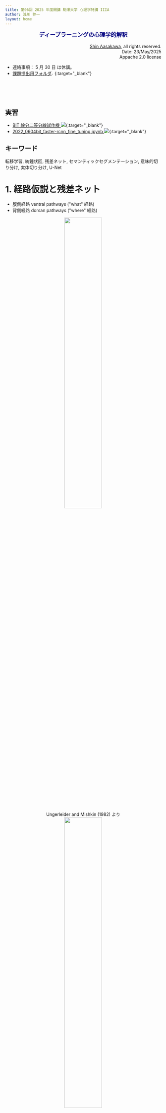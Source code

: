 ```yaml
---
title: 第06回 2025 年度開講 駒澤大学 心理学特講 IIIA
author: 浅川 伸一
layout: home
---
```

<link href="/css/asamarkdown.css" rel="stylesheet">
<div align="center">
<font size="+1" color="navy"><strong>ディープラーニングの心理学的解釈</strong></font><br/><br/>
</div>

<div align='right'>
<a href='mailto:educ0233@komazawa-u.ac.jp'>Shin Aasakawa</a>, all rights reserved.<br>
Date: 23/May/2025<br/>
Appache 2.0 license<br/>
</div>

<!-- Transfer learning の話をして, BIT シミュレーションを紹介する予定 -->

* 連絡事項： 5 月 30 日 は休講。
* [課題提出用フォルダ<img src="/2025assets/Google_Drive_icon_2020.svg" style="width:02%">](https://drive.google.com/drive/u/3/folders/1EdOL_Wz1656fWqD0RmmKgLmf_fUsl2QY){:target="_blank"}

## 実習

* [BIT 線分二等分線試作機 <img src="/assets/colab_icon.svg">](https://colab.research.google.com/github/ShinAsakawa/ShinAsakawa.github.io/blob/master/2022notebooks/2022_1210bit_line_bisection.ipynb#scrollTo=UDyOZj1LLnX8){:target="_blank"}
* [2022_0604bit_faster-rcnn_fine_tuning.ipynb <img src="/assets/colab_icon.svg">](https://colab.research.google.com/github/ShinAsakawa/bit/blob/main/notebooks/2022_0617bit_faster_rcnn_fine_tuning.ipynb#scrollTo=D1v9Zb5hOzsl){:target="_blank"}


<!-- ## 実習

* [ResNet 実習 <img src="/assets/colab_icon.svg">](https://colab.research.google.com/github/komazawa-deep-learning/komazawa-deep-learning.github.io/blob/master/2022notebooks/2022_0603ResNet_with_Olivetti_faces_.ipynb)
* [セグメンテーション実習 <img src="/assets/colab_icon.svg">](https://colab.research.google.com/github/komazawa-deep-learning/komazawa-deep-learning.github.io/blob/master/2022notebooks/2022_0603Image_segmentation_demo.ipynb)-->


## キーワード

転移学習, 紡錘状回, 残差ネット, セマンティックセグメンテーション, 意味的切り分け, 実体切り分け, U-Net


# 1. 経路仮説と残差ネット

* 腹側経路 ventral pathways ("what" 経路)
* 背側経路 dorsan pathways ("where" 経路)

<center>
<img src="/assets/1982Ungerleider_Mishkin.jpg" width="49%"><br/>
Ungerleider and Mishkin (1982) より
</center>

<center>
<img src="/assets/LNCS2766_Chapter_2_fig2_4.jpg" width="49%"><br/>
Behnke (2003) より
</center>

> 同様の 2 経路による処理は 聴覚 (Romanski et al., 1999) や 触覚(Reed et al., 2005)でも発見されている。

発展的な話題としては，このような 2 種類の処理経路は，処理される情報の種類の問題ではないくて，機能に関与した区別であるとの仮説もある。

* 腹側経路は物体に関する情報の知覚 (知覚のための視覚) 
* 背側経路は行動を導くための情報処理 (行動のための視覚) 

さらに，背側経路は 背外側経路 (dorsolateral) と背中側経路 (dorsomedial) に細分化できることが示唆されている（Binkofski and Buxbaum, 2013, Grafton, 2010, Rizzolatti and Matelli, 2003)。

* 背外側側経路 前頭頂内溝（aIPS）と前頭前皮質の腹側部分（PMv）, 古典的に到達運動の計画に寄与 （Davare ら, 2015; Davare ら, 2012; Vesia and Crawford,2012）
* 背中側経路は V6A と内側頭頂内溝 を介して背側前頭前皮質（PMd）へ. 把持に関連する情報を統合する（Davare ら, 2007; Davare ら,2010; Tunik ら, 2005）

最近では、これら 2 つの 副回路が 行動によって要求されるオンライン制御の程度に応じて相互作用することも発見されている (Grol et al., 2007, Verhagen et al., 2013)。

### 二段階モデル

<center>
<img src='/assets/2013Girshick_RCNN_Fig1.svg' style='width:74%'><br>
Girshick (2013) より
</center>

## 残差ネット (ResNet, He et. al, 2015)

<center>
<img src='/assets/ResNet_Fig2.svg' style='width:39%'><br>
<img src='/assets/2015ResNet30.svg' style='width:94%'><br>
He (2015) より
</center>


## Fast R-CNN と Faster R-CNN (2014)

<center>
<img src='/assets/2015Fast_R-CNN_Fig1.svg' style='width:74%'><br/>
Fast R-CNN
</center>

### 意味的切り分け (セマンティックセグメンテーション) と 実体切り分け (インスタンスセグメンテーション)

- 完全畳み込みネットワーク (Fully Convolutional Network:FCN) と呼ばれるセマンティックセグメンテーションを実現するネットワーク
- FCN とは文字通り全ての層が畳込み層であるモデル

<center>
<img src='/assets/2015Long_FCN.svg' style='width:94%'></br>
Long (2017) FCN
</center>

- 通常のCNN は，出力層のユニット数が識別すべきカテゴリー数であった。一方 FCN では入力画像の画素数だけ出力層が必要になる。
- すなわち各画素がそれぞれどのカテゴリーに属するのかを出力する必要があるため出力層には，縦画素数 $\times$ 横画素数 $\times$ カテゴリー数の出力ニューロンが用意される。
- 図 では，識別すべきカテゴリー数 が 20 であったたま，どのカテゴリーにも属さない，すなわち背景を指示するもう1 つのカテゴリーを加えた計 21 カテゴリーの分類を行うことになる。

- CNN では畳込演算によって畳込みのカーネル幅(受容野) だけ近傍の入力刺激を加えて計算することになるため，上位層では下位層に比べて受容野が大きくなることの影響で画像サイズは小さく(あるいは粗く) なってしまう
- このため，最終出力層に入力層と同じ解像度の画素数を得るためには，畳込みと反対方向の解像度を細かくする工夫が必要となる。
- これを解決する一つの方法がアンサンプリング(unsampling) と呼ばれる方法

### 意味的切り分け (セマンティックセグメンテーション)

* 意味的切り分け (セマンティックセグメンテーション) とは画像中の各画素をあるクラスに分類する画像解析課題のこと。
* 我々人間が常に行っていることと同じで，見ているものを画像と見なすと，画像の各画素がどのクラスに属しているかがわかる。
* 意味的切り出し (セマンティック・セグメンテーション semantic segmentation) はコンピュータでこれを実現するための技術である。

* セグメンテーションには他にもいくつかの種類がある。
詳しくは [こちら](https://www.learnopencv.com/image-segmentation/) 参照。
ここではセマンティック・セグメンテーションに焦点を当てる。

## セグメンテーションの応用
### 1. 自動運転

<center>
<img src="https://cdn-images-1.medium.com/max/1600/1*JKmS08bllQ8SCajIPyiBBQ.png" width="39%"><br/>
<small> Source: CityScapes Dataset </small>
</center>  

自律走行ではカメラから送られてくる画像を意味的に分割し，画像内の各画素をクラスに分類する。
これによりコンピュータは周囲に何があるのかを理解し，それに応じて自動車が行動できるようになる。


### 2. 顔セグメンテーション

<center>
<img src="https://i.ytimg.com/vi/vrvwfFej_r4/maxresdefault.jpg" width="39%"><br/>
<small> Source: https://github.com/massimomauro/FASSEG-repository/blob/master/papers/multiclass_face_segmentation_ICIP2015.pdf </small>
</center>

顔セグメンテーションは，唇や目など，顔の各部分をカテゴリーに分類するために使用されます。
この技術は性別の推定，年齢推定，顔の表情分析，感情分析など，様々な目的で使用される。

### 3. 室内物体セグメンテーション

<center>
<img src="https://cs.nyu.edu/~silberman/rmrc2014/header_semantic_segmentation.jpg" width="39%"><br/>
<small> Source: http://buildingparser.stanford.edu/dataset.html </small>
</center>

AR (拡張現実) や VR (仮想現実) などで用いられる。
AR は屋内全体をセグメントして，椅子やテーブル，人，壁，障害物などがどこにあるのかを把握するために必要な応用である。

### 4. ジオ・ランド・センシング

<center>
<img src="https://ars.els-cdn.com/content/image/1-s2.0-S0924271616305305-fx1_lrg.jpg" width="39%"><br/>
<small> Source: https://www.sciencedirect.com/science/article/pii/S0924271616305305 </small>
</center>

ジオ・ランド・センシングは衛星画像の各画素をカテゴリに分類し，各領域の土地被覆を追跡する方法である。
例えば，ある地域で森林破壊が進んでいるとすれば，適切な対策を講じることができる。
<!-- Geo Land Sensing is a way of categorizing each pixel in satellite images into a category such that we can track the land cover of each area. 
So, say in some area there is a heavy deforestation taking place then appropriate measures can be taken. -->

## U-Net 

画像分割の SOTA (State of the arts)

<center>
<img src="/assets/2015Ronneberger_U-Net_Fig1_ja.svg" style="width:66%"><br/>
Ronnenberger et. al (2015) Fig. 1 より
</center>

<!-- <img src="/assets/2014Friston_Fig1.svg" style="width:99%"><br/> -->
<!--  <img src="../assets/2009Friston_box3.svg" style="width:99%"><br/> -->

## 背骨 （バックボーン）ネットワーク と 周辺ネット

<center>
<img src="/assets/2017Lin_FPN_teaser_ja_b.svg" style="width:33%">
<img src="/assets/2017Lin_FPN_teaser_ja_c.svg" style="width:39%">
<img src="/assets/2017Lin_FPN_teaser_ja_d.svg" style="width:66%">
</center>

<!-- detectron2 の実習をしてみましょう。 -->


<center>
<iframe width="800" height="600" src="https://www.youtube.com/embed/pW6nZXeWlGM" frameborder="0" allow="accelerometer; autoplay; encrypted-media; gyroscope; picture-in-picture" allowfullscreen>
<!-- <iframe width="600" height="300" src="https://www.youtube.com/embed/pW6nZXeWlGM" frameborder="0" allow="accelerometer; autoplay; encrypted-media; gyroscope; picture-in-picture" allowfullscreen> -->
</iframe><br>
Realtime Multi-Person 2D Human Pose Estimation using Part Affinity Fields, CVPR 2017 Oral
</center>

---

<center>
<iframe width="800" height="600" src="https://www.youtube.com/embed/PCBTZh41Ris" frameborder="0" allow="accelerometer; autoplay; encrypted-media; gyroscope; picture-in-picture" allowfullscreen>
<!-- <iframe width="800" height="600" src="https://www.youtube.com/embed/PCBTZh41Ris" frameborder="0" allow="accelerometer; autoplay; encrypted-media; gyroscope; picture-in-picture" allowfullscreen> -->
</iframe><br>
論文: <https://arxiv.org/pdf/1808.07371.pdf><br>
プロジェクトサイト: <https://carolineec.github.io/everybody_dance_now/>
</center>

---

<center>
<img src="/2022assets/2007Patterson_HubFig2.png" width="66%"><br/>
<div style="text-align:left;width:88%;background-color:cornsilk">

図 2. 意味性認知症患者における意味課題の成績低下例。
この図は意味性認知症 (SD) における障害のクロスモーダルな性質と，特定情報に対する一般情報の相対的な保存を示す。
a. 健常対照者と軽度，中等度，重度の SD(72) 患者の 4 群における絵のカテゴリー化課題での目標刺激と妨害刺激の識別の正確さ。
参加者は，カテゴリーラベルとカラー写真を見て，その写真がラベルと一致しているかどうかを問われた。
ラベルは一般的なもの （例えば動物)，基本レベル （例えば犬)，具体的なもの (例えばラブラドール) のいずれかであった。
b. 縦断的に評価された 1 人の SD 患者の絵画命名反応(68)。+ は正しい反応を表す。
c. 2 つの認識課題における刺激と成績の例 (対照群，軽度および重度SD患者)。
最初の課題では，参加者は 2 つの項目のうちどちらの色が正しいかを判断した。
軽度の SD 患者は，対象がカテゴリーに典型的な色である場合 (例えば，緑のセロリ) には良い成績を示したが，対象が珍しい色である場合 (例えばオレンジ色のかぼちゃ) には悪い成績を示した。
より重度の SD 患者の判断は，いずれの条件でも偶然 (50％) より優れていなかった(80)。
2 番目の課題では，参加者は 2 枚の絵のうちどちらが本物の動物を描いているかを判断した。
ここでは，軽度の SD 患者も重度の SD 患者も，比較的原型的な特徴をもつ標的 (たとえば，多くの動物と同様に小さな耳をもつサル) に対しては，正常レベルの成功を収めた。
しかし，正しい選択肢に通常とは異なる特徴がある場合 (たとえば耳が非常に大きいゾウ)，軽度の SD 患者は障害を受け，重度のSD患者は偶然水準で得点した (70)。
d. SD 患者が作成した遅延模写絵画 (71)。
患者に模型の絵を見せ，それを取り除いてから 10 秒間の遅延の後，この絵を記憶から再現するよう求めた。
目や尻尾など，多くの動物に共通する性質は，遅延描画でも保持されていた。
ラクダのコブやアザラシのヒレなど，他の動物と区別するための特殊な性質は，しばしば省略された。
また，アヒルの 4 本足やカエルの尻尾のように，ある動物に共通する性質が誤って付け加えられることもあった。

<!-- Figure 2 | Examples of impaired performance on semantic tasks in patients with semantic dementia. 
This figure illustrates the cross-modal nature of the impairment and the preservation of general relative to specific information in semantic dementia (SD). 
a. Accuracy at discriminating targets from distractors in a picture-categorization task for four groups of participants: healthy controls and patients with mild, moderate and severe SD(72). 
Participants viewed a category label followed by a colour photograph and were asked whether the picture matched the label. 
Labels were either general (for example, ‘animal’), basic-level (for example, ‘dog’) or specific (for example, ‘Labrador’). 
b | Picture naming responses for one SD patient who was assessed longitudinally(68). 
+ denotes a correct response. 
c | Examples of stimuli and performance (for controls, mild and severe SD patients) on two recognition tasks. 
In the first task, participants judged which of two items was coloured correctly. 
Patients with milder SD performed well when the targets had a category-typical colour (for example, the green celery) but poorly when the items had an unusual colour (for example, the orange pumpkin). 
The judgements of patients with more severe SD were no better than chance (50%) in either condition(80). 
In the second task, participants judged which of two drawings depicted a real animal. 
Here, both the patients with mild SD and the patients with severe SD achieved normal levels of success for targets with relatively prototypical features (for example, the monkey which, like most animals, has small ears). 
For stimulus pairs in which the correct choice had unusual features (for example, the elephant, which has very large ears), the patients with mild SD were impaired and the patients with severe SD scored at chance levels70. 
d | Delayed-copy drawings produced by SD patients(71). 
The patients were shown a model picture which was then removed and, after a 10-second delay, they were asked to reproduce this picture from memory. 
Properties that are common to most animals, such as eyes and a tail, were preserved in the delayed drawings. 
Unusual properties that distinguish one animal from others — for example, the hump on the camel and the flippers on the seal — were frequently omitted. Some common properties were also incorrectly added to animals that lack them (for example, the four legs on the delayed drawing of the duck and the tail on the delayed drawing of the frog).  -->
</div>
</center>

